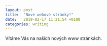 ```yaml
---
layout: post
title:  "Nové webové stránky!"
date:   2019-02-17 11:21:54 +0100
categories: writing
---
```

Vítáme Vás na našich nových www stránkách. 